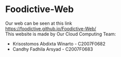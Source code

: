 # Foodictive-Web
Our web can be seen at this link
<br />
https://foodictive.github.io/Foodictive-Web/
<br />
This website is made by Our Cloud Computing Team:
- Krisostomos Abdixta Winarto - C2007F0682 
- Candhy Fadhila Arsyad - C2007F0683 
